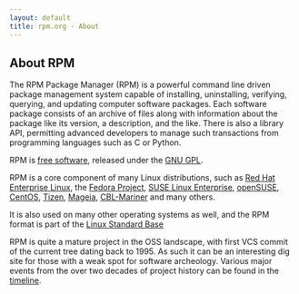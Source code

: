 ```yaml
---
layout: default
title: rpm.org - About
---
```


## About RPM

The RPM Package Manager (RPM) is a powerful command line driven package management system capable of installing, uninstalling, verifying, querying, and updating computer software packages. Each software package consists of an archive of files along with information about the package like its version, a description, and the like. There is also a library API, permitting advanced developers to manage such transactions from programming languages such as C or Python.

RPM is [free software](https://www.gnu.org/philosophy/free-sw.html), released under the [GNU GPL](https://www.fsf.org/licensing/licenses/gpl.html).

RPM is a core component of many Linux distributions, such as [Red Hat Enterprise Linux](https://www.redhat.com/rhel/), the [Fedora Project](https://fedoraproject.org/), [SUSE Linux Enterprise](https://www.suse.com/), [openSUSE](https://opensuse.org/), [CentOS](https://centos.org/), [Tizen](https://www.tizen.org/), [Mageia](https://mageia.org/), [CBL-Mariner](https://github.com/microsoft/CBL-Mariner) and many others.

It is also used on many other operating systems as well, and the RPM format is part of the [Linux Standard Base](https://refspecs.linuxfoundation.org/lsb.shtml)

RPM is quite a mature project in the OSS landscape, with first VCS
commit of the current tree dating back to 1995. As such it can be
an interesting dig site for those with a weak spot for software
archeology. Various major events from the over two decades of
project history can be found in the [timeline](timeline.md).
